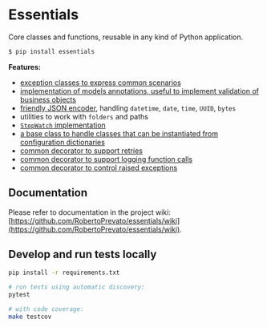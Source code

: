 # Essentials
Core classes and functions, reusable in any kind of Python application.

```bash
$ pip install essentials
```

**Features:**
* [exception classes to express common scenarios](https://github.com/RobertoPrevato/essentials/wiki/Common-exceptions)
* [implementation of models annotations, useful to implement validation of business objects](https://github.com/RobertoPrevato/essentials/wiki/Models-annotations)
* [friendly JSON encoder](https://github.com/RobertoPrevato/essentials/wiki/User-friendly-JSON-dumps), handling `datetime`, `date`, `time`, `UUID`, `bytes`
* utilities to work with `folders` and paths
* [`StopWatch` implementation](https://github.com/RobertoPrevato/essentials/wiki/StopWatch-implementation)
* [a base class to handle classes that can be instantiated from configuration dictionaries](https://github.com/RobertoPrevato/essentials/wiki/Registry)
* [common decorator to support retries](https://github.com/RobertoPrevato/essentials/wiki/Retry-decorator)
* [common decorator to support logging function calls](https://github.com/RobertoPrevato/essentials/wiki/Logs-decorator)
* [common decorator to control raised exceptions](https://github.com/RobertoPrevato/essentials/wiki/Exception-handle-decorator)

## Documentation
Please refer to documentation in the project wiki: [https://github.com/RobertoPrevato/essentials/wiki](https://github.com/RobertoPrevato/essentials/wiki).

## Develop and run tests locally
```bash
pip install -r requirements.txt

# run tests using automatic discovery:
pytest

# with code coverage:
make testcov
```
